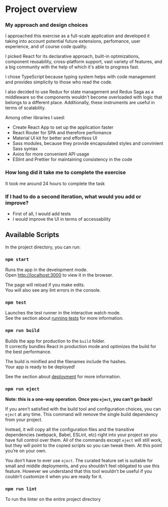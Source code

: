 # Project overview

### My approach and design choices
I approached this exercise as a full-scale application and developed it taking into account
potential future extensions, perfomance, user experience, and of course code quality.

I picked React for its declarative approach, built-in optimizations, component reusability, cross-platform support,
vast variety of features, and a big community with the help of which it's able to progress fast.

I chose TypeScript because typing system helps with code management and provides simplicity to those who read the code.

I also decided to use Redux for state management and Redux Saga as a middleware so the components
wouldn't become overloaded with logic that belongs to a different place. Additionally, these instruments are useful
in terms of scalability. 

Among other libraries I used:
- Create React App to set up the application faster
- React Router for SPA and therefore perfomance
- Material UI kit for better and effortless UI
- Sass modules, because they provide encapsulated styles and convinient Sass syntax
- Axios for more convenient API usage
- ESlint and Prettier for maintaining consistency in the code

### How long did it take me to complete the exercise
It took me around 24 hours to complete the task

### If I had to do a second iteration, what would you add or improve?
- First of all, I would add tests
- I would improve the UI in terms of accessability


## Available Scripts

In the project directory, you can run:

### `npm start`

Runs the app in the development mode.\
Open [http://localhost:3000](http://localhost:3000) to view it in the browser.

The page will reload if you make edits.\
You will also see any lint errors in the console.

### `npm test`

Launches the test runner in the interactive watch mode.\
See the section about [running tests](https://facebook.github.io/create-react-app/docs/running-tests) for more information.

### `npm run build`

Builds the app for production to the `build` folder.\
It correctly bundles React in production mode and optimizes the build for the best performance.

The build is minified and the filenames include the hashes.\
Your app is ready to be deployed!

See the section about [deployment](https://facebook.github.io/create-react-app/docs/deployment) for more information.

### `npm run eject`

**Note: this is a one-way operation. Once you `eject`, you can’t go back!**

If you aren’t satisfied with the build tool and configuration choices, you can `eject` at any time. This command will remove the single build dependency from your project.

Instead, it will copy all the configuration files and the transitive dependencies (webpack, Babel, ESLint, etc) right into your project so you have full control over them. All of the commands except `eject` will still work, but they will point to the copied scripts so you can tweak them. At this point you’re on your own.

You don’t have to ever use `eject`. The curated feature set is suitable for small and middle deployments, and you shouldn’t feel obligated to use this feature. However we understand that this tool wouldn’t be useful if you couldn’t customize it when you are ready for it.

### `npm run lint`

To run the linter on the entire project directory